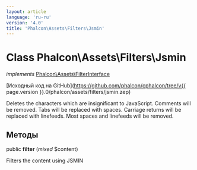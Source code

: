 ```yaml
---
layout: article
language: 'ru-ru'
version: '4.0'
title: 'Phalcon\Assets\Filters\Jsmin'
---
```

# Class **Phalcon\Assets\Filters\Jsmin**

*implements* [Phalcon\Assets\FilterInterface](Phalcon_Assets_FilterInterface)

[Исходный код на GitHub](https://github.com/phalcon/cphalcon/tree/v{{ page.version }}.0/phalcon/assets/filters/jsmin.zep)

Deletes the characters which are insignificant to JavaScript. Comments will be removed. Tabs will be replaced with spaces. Carriage returns will be replaced with linefeeds. Most spaces and linefeeds will be removed.

## Методы

public **filter** (*mixed* $content)

Filters the content using JSMIN